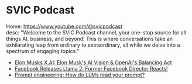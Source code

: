 # SVIC Podcast
Home: https://www.youtube.com/@svicpodcast  
desc: "Welcome to the SVIC Podcast channel, your one-stop source for all things AI, business, and beyond! This is where conversations take an exhilarating leap from ordinary to extraordinary, all while we delve into a spectrum of engaging topics."

- [Elon Musks X.AI: Elon Musk's AI Vision & OpenAI's Balancing Act](https://youtu.be/yczosLu1UuA)
- [Facebook Releases Llama 2: Former Facebook Director Reacts!](https://youtu.be/dT-FTOraX7o)
- [Prompt engineering: How do LLMs read your prompt?](https://youtu.be/42xdITwz8Ss)
